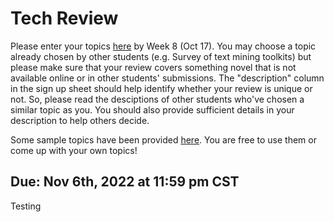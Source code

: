 # Tech Review

Please enter your topics [here](https://docs.google.com/spreadsheets/d/1hWAyxd82FcitN9eG3yMW6ckq6l1VASBtYWpaPbywMPc/edit?usp=sharing) by Week 8 (Oct 17). You may choose a topic already chosen by other students (e.g. Survey of text mining toolkits) but please make sure that your review covers something novel that is not available online or in other students' submissions. The "description" column in the sign up sheet should help identify whether your review is unique or not. So, please read the desciptions of other students who've chosen a similar topic as you. You should also provide sufficient details in your description to help others decide.

Some sample topics have been provided [here](https://docs.google.com/spreadsheets/d/1yeKm8hJbyRGhiUDvZv9-S3Zzu5hDtET-O6Yeci-VPOs/edit?usp=sharing). You are free to use them or come up with your own topics!

## Due: Nov 6th, 2022 at 11:59 pm CST

Testing
